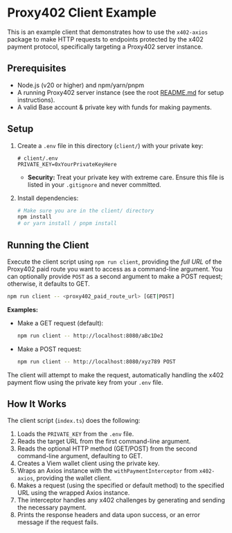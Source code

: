 # Proxy402 Client Example

This is an example client that demonstrates how to use the `x402-axios` package to make HTTP requests to endpoints protected by the x402 payment protocol, specifically targeting a Proxy402 server instance.

## Prerequisites

- Node.js (v20 or higher) and npm/yarn/pnpm
- A running Proxy402 server instance (see the root [README.md](../README.md) for setup instructions).
- A valid Base account & private key with funds for making payments.

## Setup

1.  Create a `.env` file in this directory (`client/`) with your private key:
    ```env
    # client/.env
    PRIVATE_KEY=0xYourPrivateKeyHere
    ```
    *   **Security:** Treat your private key with extreme care. Ensure this file is listed in your `.gitignore` and never committed.

2.  Install dependencies:
    ```bash
    # Make sure you are in the client/ directory
    npm install
    # or yarn install / pnpm install
    ```

## Running the Client

Execute the client script using `npm run client`, providing the *full URL* of the Proxy402 paid route you want to access as a command-line argument. You can optionally provide `POST` as a second argument to make a POST request; otherwise, it defaults to GET.

```bash
npm run client -- <proxy402_paid_route_url> [GET|POST]
```

**Examples:**

*   Make a GET request (default):
    ```bash
    npm run client -- http://localhost:8080/aBc1De2
    ```
*   Make a POST request:
    ```bash
    npm run client -- http://localhost:8080/xyz789 POST
    ```

The client will attempt to make the request, automatically handling the x402 payment flow using the private key from your `.env` file.

## How It Works

The client script (`index.ts`) does the following:

1.  Loads the `PRIVATE_KEY` from the `.env` file.
2.  Reads the target URL from the first command-line argument.
3.  Reads the optional HTTP method (GET/POST) from the second command-line argument, defaulting to GET.
4.  Creates a Viem wallet client using the private key.
5.  Wraps an Axios instance with the `withPaymentInterceptor` from `x402-axios`, providing the wallet client.
6.  Makes a request (using the specified or default method) to the specified URL using the wrapped Axios instance.
7.  The interceptor handles any x402 challenges by generating and sending the necessary payment.
8.  Prints the response headers and data upon success, or an error message if the request fails.